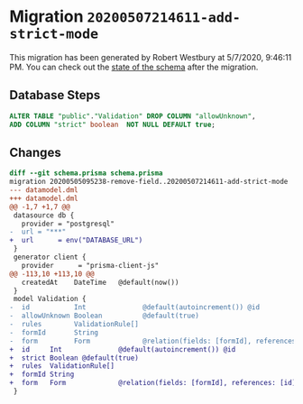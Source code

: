 # Migration `20200507214611-add-strict-mode`

This migration has been generated by Robert Westbury at 5/7/2020, 9:46:11 PM.
You can check out the [state of the schema](./schema.prisma) after the migration.

## Database Steps

```sql
ALTER TABLE "public"."Validation" DROP COLUMN "allowUnknown",
ADD COLUMN "strict" boolean  NOT NULL DEFAULT true;
```

## Changes

```diff
diff --git schema.prisma schema.prisma
migration 20200505095238-remove-field..20200507214611-add-strict-mode
--- datamodel.dml
+++ datamodel.dml
@@ -1,7 +1,7 @@
 datasource db {
   provider = "postgresql"
-  url = "***"
+  url      = env("DATABASE_URL")
 }
 generator client {
   provider      = "prisma-client-js"
@@ -113,10 +113,10 @@
   createdAt    DateTime   @default(now())
 }
 model Validation {
-  id           Int              @default(autoincrement()) @id
-  allowUnknown Boolean          @default(true)
-  rules        ValidationRule[]
-  formId       String
-  form         Form             @relation(fields: [formId], references: [id])
+  id     Int              @default(autoincrement()) @id
+  strict Boolean @default(true)
+  rules  ValidationRule[]
+  formId String
+  form   Form             @relation(fields: [formId], references: [id])
 }
```


